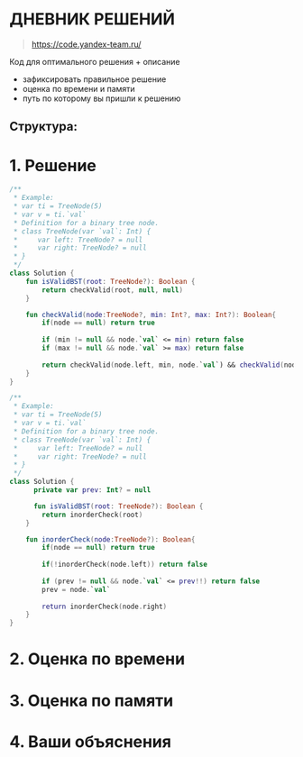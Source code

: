 # ДНЕВНИК РЕШЕНИЙ

> https://code.yandex-team.ru/ 

Код для оптимального решения + описание 

- зафиксировать правильное решение
- оценка по времени и памяти
- путь по которому вы пришли к решению


## Структура:

# 1. Решение

```kotlin
/**
 * Example:
 * var ti = TreeNode(5)
 * var v = ti.`val`
 * Definition for a binary tree node.
 * class TreeNode(var `val`: Int) {
 *     var left: TreeNode? = null
 *     var right: TreeNode? = null
 * }
 */
class Solution {
    fun isValidBST(root: TreeNode?): Boolean {
        return checkValid(root, null, null)
    }

    fun checkValid(node:TreeNode?, min: Int?, max: Int?): Boolean{
        if(node == null) return true
        
        if (min != null && node.`val` <= min) return false
        if (max != null && node.`val` >= max) return false
        
        return checkValid(node.left, min, node.`val`) && checkValid(node.right, node.`val`, max)
    }
}
```



```kotlin
/**
 * Example:
 * var ti = TreeNode(5)
 * var v = ti.`val`
 * Definition for a binary tree node.
 * class TreeNode(var `val`: Int) {
 *     var left: TreeNode? = null
 *     var right: TreeNode? = null
 * }
 */
class Solution {
      private var prev: Int? = null

      fun isValidBST(root: TreeNode?): Boolean {
        return inorderCheck(root)
    }

    fun inorderCheck(node:TreeNode?): Boolean{
        if(node == null) return true
        
        if(!inorderCheck(node.left)) return false
        
        if (prev != null && node.`val` <= prev!!) return false
        prev = node.`val`
        
        return inorderCheck(node.right)
    }
}
```


# 2. Оценка по времени


# 3. Оценка по памяти


# 4. Ваши объяснения


